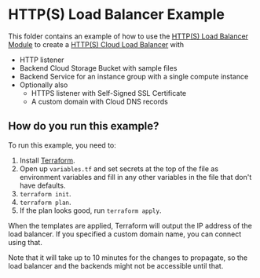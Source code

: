 # HTTP(S) Load Balancer Example

This folder contains an example of how to use the [HTTP(S) Load Balancer Module](/modules/http-load-balancer) to create a [HTTP(S) Cloud Load Balancer](https://cloud.google.com/load-balancing/docs/https/) with 

* HTTP listener
* Backend Cloud Storage Bucket with sample files
* Backend Service for an instance group with a single compute instance
* Optionally also
  * HTTPS listener with Self-Signed SSL Certificate
  * A custom domain with Cloud DNS records

## How do you run this example?

To run this example, you need to:

1. Install [Terraform](https://www.terraform.io/).
2. Open up `variables.tf` and set secrets at the top of the file as environment variables and fill in any other variables in
   the file that don't have defaults. 
3. `terraform init`.
4. `terraform plan`.
5. If the plan looks good, run `terraform apply`.

When the templates are applied, Terraform will output the IP address of the load balancer. If you specified a custom domain name, you can connect using that.

Note that it will take up to 10 minutes for the changes to propagate, so the load balancer and the backends might not be accessible until that.

